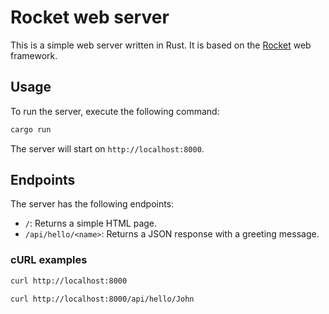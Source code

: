 # Rocket web server

This is a simple web server written in Rust. It is based on the [Rocket](https://rocket.rs/) web framework.

## Usage

To run the server, execute the following command:

```sh
cargo run
```

The server will start on `http://localhost:8000`.

## Endpoints

The server has the following endpoints:

- `/`: Returns a simple HTML page.
- `/api/hello/<name>`: Returns a JSON response with a greeting message.

### cURL examples

```sh
curl http://localhost:8000
```

```sh
curl http://localhost:8000/api/hello/John
```

